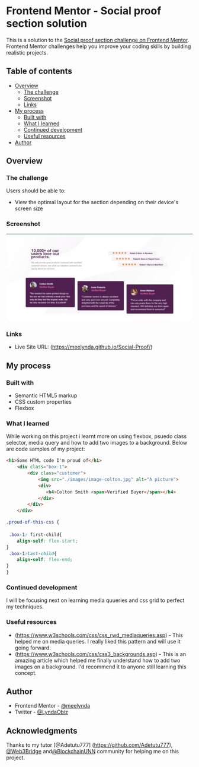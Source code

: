 # Frontend Mentor - Social proof section solution

This is a solution to the [Social proof section challenge on Frontend Mentor](https://www.frontendmentor.io/challenges/social-proof-section-6e0qTv_bA). Frontend Mentor challenges help you improve your coding skills by building realistic projects. 

## Table of contents

- [Overview](#overview)
  - [The challenge](#the-challenge)
  - [Screenshot](#screenshot)
  - [Links](#links)
- [My process](#my-process)
  - [Built with](#built-with)
  - [What I learned](#what-i-learned)
  - [Continued development](#continued-development)
  - [Useful resources](#useful-resources)
- [Author](#author)


## Overview

### The challenge

Users should be able to:

- View the optimal layout for the section depending on their device's screen size

### Screenshot

![](./images/screenshot.jpg)


### Links

- Live Site URL: (https://meelynda.github.io/Social-Proof/)

## My process

### Built with

- Semantic HTML5 markup
- CSS custom properties
- Flexbox

### What I learned

While working on this project i learnt more on using flexbox, psuedo class selector, media query and  how to add two images to a background. 
Below are code samples of my project:

```html
<h1>Some HTML code I'm proud of</h1>
    <div class="box-1">
        <div class="customer">
            <img src="./images/image-colton.jpg" alt="A picture">
            <div>
               <h4>Colton Smith <span>Verified Buyer</span></h4>
            </div>
        </div>
    </div>
```
```css
.proud-of-this-css {

 .box-1: first-child{
    align-self: flex-start;
}
 .box-1:last-child{
    align-self: flex-end;
}
}
```
 
### Continued development

I will be focusing next on learning media quueries and css grid to perfect my techniques.  

### Useful resources

- (https://www.w3schools.com/css/css_rwd_mediaqueries.asp) - This helped me on media queries. I really liked this pattern and will use it going forward.
- (https://www.w3schools.com/css/css3_backgrounds.asp) - This is an amazing article which helped me finally understand how to  add two images on a background. I'd recommend it to anyone still learning this concept.


## Author

- Frontend Mentor - [@meelynda](https://www.frontendmentor.io/profile/yourusername)
- Twitter - [@LyndaObiz](https://www.twitter.com/LyndaObiz)


## Acknowledgments

Thanks to my tutor [@Adetutu777] (https://github.com/Adetutu777), [@Web3Bridge](https://twitter.com/Web3Bridge)  and[@BlockchainUNN](https://twitter.com/blockchainunn) community for helping me on this project.